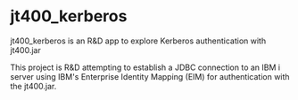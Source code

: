 # jt400_kerberos
jt400_kerberos is an R&amp;D app to explore Kerberos authentication with jt400.jar

This project is R&D attempting to establish a JDBC connection to an IBM i server using IBM's Enterprise Identity Mapping (EIM) for authentication with the jt400.jar.
